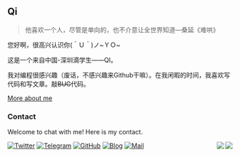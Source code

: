 ## Qi

> 他喜欢一个人，尽管是单向的，也不介意让全世界知道—桑延《难哄》

您好啊，很高兴认识你(＾Ｕ＾)ノ~ＹＯ~

这是一个来自中国-深圳滴学生——QI。


我对编程很感兴趣（废话，不感兴趣来Github干嘛）。在我闲暇的时间，我喜欢写代码和写文章。敲~~BUG~~代码。


[More about me]()

### Contact
Welcome to chat with me! Here is my contact.<br>

<a href="#">
  <img align="right" src="https://github-readme-stats.vercel.app/api/top-langs/?username=qi-2007&layout=compact">
</a>

<a href="#">
  <img align="right" src="https://github-readme-stats.vercel.app/api?username=qi-2007&show_icons=true&hide_border=false&icon_color=ffb90f&title_color=586069&count_private=true&include_all_commits=true">
</a>


[![Twitter](https://img.shields.io/badge/dynamic/json?color=1DA1F2&label=Twitter&logo=twitter&query=%24.data.totalSubs&url=https%3A%2F%2Fapi.spencerwoo.com%2Fsubstats%2F%3Fsource%3Dtwitter%26queryKey%3DQi&style=for-the-badge)](https://twitter.com/)
[![Telegram](https://img.shields.io/badge/Telegram-@Qi-00BFFF?logo=telegram&logoColor=white&style=for-the-badge)](https://t.me/)
[![GitHub](https://img.shields.io/badge/dynamic/json?logo=github&label=GitHub&color=181717&style=for-the-badge&query=$.data.totalSubs&url=https%3a%2f%2fapi.spencerwoo.com%2fsubstats%2f%3fsource%3dgithub%26queryKey%3dQi-2007)](https://github.com/Qi-2007)
[![Blog](https://img.shields.io/badge/dynamic/json?logo=hexo&color=0E83CD&label=Blog&query=$.data.totalSubs&style=for-the-badge&url=https%3a%2f%2fapi.spencerwoo.com%2fsubstats%2f%3fsource%3dfeedly%26queryKey%3dhttps%3a%2f%2fowomoe.net%2ffeed%2findex.xml%26source%3dinoreader%26queryKey%3dhttps%3a%2f%2fblog.ichr.me%2fatom.xml)](https://blog.445533.xyz/)
[![Mail](https://img.shields.io/badge/-1435990998@qq.com-911318?logo=Mail.RU&logoColor=white&style=for-the-badge)](mailto:1435990998@qq.com)
